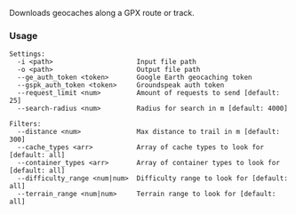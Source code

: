 Downloads geocaches along a GPX route or track.

### Usage

    Settings:
      -i <path>                     Input file path
      -o <path>                     Output file path
      --ge_auth_token <token>       Google Earth geocaching token
      --gspk_auth_token <token>     Groundspeak auth token
      --request_limit <num>         Amount of requests to send [default: 25]
      --search-radius <num>         Radius for search in m [default: 4000]

    Filters:
      --distance <num>              Max distance to trail in m [default: 300]
      --cache_types <arr>           Array of cache types to look for [default: all]
      --container_types <arr>       Array of container types to look for [default: all]
      --difficulty_range <num|num>  Difficulty range to look for [default: all]
      --terrain_range <num|num>     Terrain range to look for [default: all]
